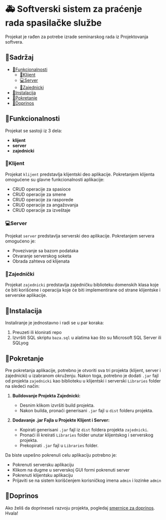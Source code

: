 # 🚑 Softverski sistem za praćenje rada spasilačke službe

Projekat je rađen za potrebe izrade seminarskog rada iz Projektovanja softvera.

## 📘Sadržaj
- [📝Funkcionalnosti](#funkcionalnosti)
  - [🤵Klijent](#klijent)
  - [💻Server](#server)
  - [🤝Zajednicki](#zajednički)
- [🔧Instalacija](#instalacija)
- [🚀Pokretanje](#pokretanje)
- [🤙Doprinos](#doprinos)

## 📝Funkcionalnosti
Projekat se sastoji iz 3 dela:
- **klijent**
- **server**
- **zajednicki**

### 🤵Klijent

Projekat `klijent` predstavlja klijentski deo aplikacije. Pokretanjem klijenta omogućene su glavne funkcionalnosti aplikacije:

- CRUD operacije za spasioce
- CRUD operacije za smene
- CRUD operacije za rasporede
- CRUD operacije za angažovanja
- CRUD operacije za izveštaje

### 💻Server

Projekat `server` predstavlja serverski deo aplikacije. Pokretanjem servera omogućeno je:

- Povezivanje sa bazom podataka
- Otvaranje serverskog soketa
- Obrada zahteva od klijenata

### 🤝Zajednički

Projekat `zajednicki` predstavlja zajedničku biblioteku domenskih klasa koje će biti korišćene i operacija koje će biti implementirane od strane klijentske i serverske aplikacije.

## 🔧Instalacija

Instaliranje je jednostavno i radi se u par koraka:
1. Preuzeti ili klonirati repo
2. Izvršiti SQL skriptu `baza.sql` u alatima kao što su Microsoft SQL Server ili SQLyog

## 🚀Pokretanje

Pre pokretanja aplikacije, potrebno je otvoriti sva tri projekta (klijent, server i zajednicki) u izabranom okruženju.
Nakon toga, potrebno je dodati `.jar` fajl od projekta `zajednicki` kao biblioteku u klijentski i serverski `Libraries` folder na sledeći način:
1. **Buildovanje Projekta Zajednicki:**
   - Desnim klikom izvršiti build projekta.
   - Nakon builda, pronaći generisani `.jar` fajl u `dist` folderu projekta.

2. **Dodavanje .jar Fajla u Projekte Klijent i Server:**
   - Kopirati generisani `.jar` fajl iz `dist` foldera projekta `zajednicki`.
   - Pronaći ili kreirati `Libraries` folder unutar klijentskog i serverskog projekta.
   - Prekopirati `.jar` fajl u `Libraries` folder.

Da biste uspešno pokrenuli celu aplikaciju potrebno je:
- Pokrenuti serversku aplikaciju
- Klikom na dugme u serverskoj GUI formi pokrenuti server
- Pokrenuti klijentsku aplikaciju
- Prijaviti se na sistem korišćenjem korisničkog imena `admin` i lozinke `admin`

## 🤙Doprinos

Ako želiš da doprineseš razvoju projekta, pogledaj [smernice za doprinos](CONTRIBUTING.md). 
Hvala!
